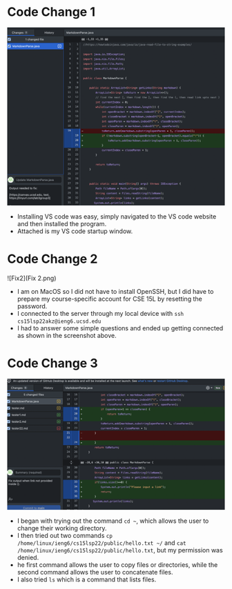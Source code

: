
# Code Change 1
![Fix](Fix1.png)
- Installing VS code was easy, simply navigated to the VS code website and then installed the program.
- Attached is my VS code startup window.

# Code Change 2
![Fix2](Fix 2.png)
- I am on MacOS so I did not have to install OpenSSH, but I did have to prepare my course-specific account for CSE 15L by resetting the password.
- I connected to the server through my local device with `ssh cs15lsp22akz@ieng6.ucsd.edu`
- I had to answer some simple questions and ended up getting connected as shown in the screenshot above.

# Code Change 3
![Fix3](Fixx3.png)
- I began with trying out the command `cd ~`, which allows the user to change their working directory.
- I then tried out two commands `cp /home/linux/ieng6/cs15lsp22/public/hello.txt ~/` and `cat /home/linux/ieng6/cs15lsp22/public/hello.txt`, but my permission was denied.
- he first command allows the user to copy files or directories, while the second command allows the user to concatenate files.
- I also tried `ls` which is a command that lists files.
